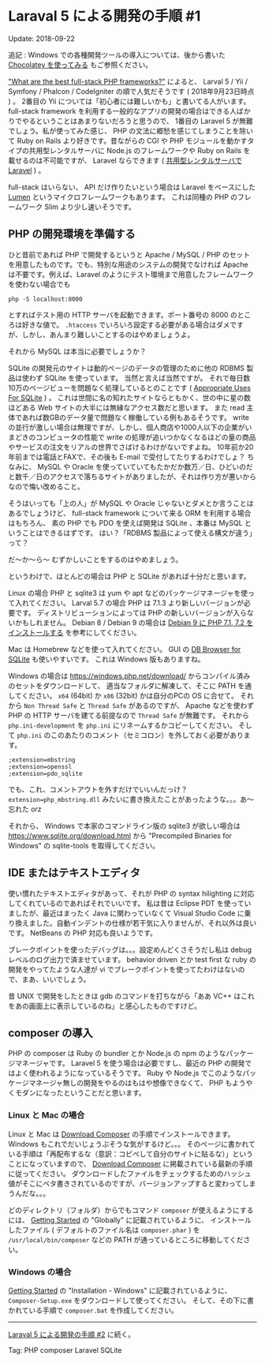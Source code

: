 # Laraval 5 による開発の手順 #1

Update: 2018-09-22


追記 : Windows での各種開発ツールの導入については、後から書いた [Chocolatey を使ってみる](chocolatey.html) もご参照ください。

["What are the best full-stack PHP frameworks?"](https://www.slant.co/topics/2804/~best-full-stack-php-frameworks)
によると、 Larval 5 / Yii / Symfony / Phalcon / CodeIgniter の順で人気だそうです ( 2018年9月23日時点 ) 。 2番目の Yii については「初心者には難しいかも」と書いてる人がいます。 full-stack framework を利用する一般的なアプリの開発の場合はできる人ばかりでやるということはあまりないだろうと思うので、 1番目の Laravel 5 が無難でしょう。私が使ってみた感じ、 PHP の文法に郷愁を感じてしまうことを除いて Ruby on Rails より好きです。昔ながらの CGI や PHP モジュールを動かすタイプの共用型レンタルサーバに Node.js のフレームワークや Ruby on Rails を載せるのは不可能ですが、 Laravel ならできます ( [共用型レンタルサーバで Laravel](laravelonsharedserver.html) ) 。

full-stack はいらない、 API だけ作りたいという場合は Laravel をベースにした
[Lumen](https://lumen.laravel.com) というマイクロフレームワークもあります。
これは同種の PHP のフレームワーク Slim より少し速いそうです。

## PHP の開発環境を準備する

ひと昔前であれば PHP で開発するというと Apache / MySQL / PHP のセットを用意したものです。でも、特別な用途のシステムの開発でなければ Apache は不要です。例えば、Laravel のようにテスト環境まで用意したフレームワークを使わない場合でも

```
php -S localhost:8000
```

とすればテスト用の HTTP サーバを起動できます。ポート番号の 8000 のところは好きな値で。
``.htaccess`` でいろいろ設定する必要がある場合はダメですが、しかし、あんまり難しいことするのはやめましょうよ。

それから MySQL は本当に必要でしょうか？

SQLite の開発元のサイトは動的ページのデータの管理のために他の RDBMS 製品は使わず SQLite を使っています。
当然と言えば当然ですが。
それで毎日数10万のページビューを問題なく処理しているとのことです
( [Appropriate Uses For SQLite](https://www.sqlite.org/whentouse.html) ) 。
これは世間に名の知れたサイトならともかく、世の中に星の数ほどある Web サイトの大半には無縁なアクセス数だと思います。
また read 主体であれば数GBのデータ量で問題なく稼働している例もあるそうです。
write の並行が激しい場合は無理ですが、しかし、個人商店や1000人以下の企業がいまどきのコンピュータの性能で write の処理が追いつかなくなるほどの量の商品やサービスの注文をリアルの世界でさばけるわけがないですよね。
10年前か20年前までは電話とFAXで、その後も E-mail で受付してたりするわけでしょ？
ちなみに、 MySQL や Oracle を使っていていてもたかだか数万／日、ひどいのだと数千／日のアクセスで落ちるサイトがありましたが、それは作り方が悪いからなので悔い改めること。

そうはいっても「上の人」が MySQL や Oracle じゃないとダメとか言うことはあるでしょうけど、
full-stack framework について来る ORM を利用する場合はもちろん、
素の PHP でも PDO を使えば開発は SQLite 、本番は MySQL ということはできるはずです。
はい？「RDBMS 製品によって使える構文が違う」って？

だ〜か〜ら〜 むずかしいことをするのはやめましょう。

というわけで、ほとんどの場合は PHP と SQLite があれば十分だと思います。

Linux の場合 PHP と sqlite3 は yum や apt などのパッケージマネージャを使って入れてください。
Larval 5.7 の場合 PHP は 7.1.3 より新しいバージョンが必要です。
ディストリビューションによっては PHP の新しいバージョンが入らないかもしれません。
Debian 8 / Debian 9 の場合は [Debian 9 に PHP 7.1, 7.2 をインストールする](debian9php7_1.html) を参考にしてください。

Mac は Homebrew などを使って入れてください。
GUI の [DB Browser for SQLite](http://sqlitebrowser.org) も使いやすいです。
これは Windows 版もありますね。

Windows の場合は https://windows.php.net/download/ からコンパイル済みのセットをダウンロードして、
適当なフォルダに解凍して、そこに PATH を通してください。
``x64`` (64bit) か ``x86`` (32bit) かは自分のPCの OS に合せて。
それから ``Non Thread Safe`` と ``Thread Safe`` があるのですが、
Apache などを使わず PHP の HTTP サーバを建てる前提なので ``Thread Safe`` が無難です。
それから ``php.ini-development`` を ``php.ini`` にリネームするかコピーしてください。
そして ``php.ini`` のこのあたりのコメント（セミコロン）を外しておく必要があります。

```
;extension=mbstring
;extension=openssl
;extension=pdo_sqlite
```

でも、これ、コメントアウトを外すだけでいいんだっけ？
``extension=php_mbstring.dll`` みたいに書き換えたことがあったような。。。あ〜 忘れた orz

それから、 Windows で本家のコマンドライン版の sqlite3 が欲しい場合は
https://www.sqlite.org/download.html から
"Precompiled Binaries for Windows" の sqlite-tools を取得してください。
## IDE またはテキストエディタ

使い慣れたテキストエディタがあって、それが PHP の syntax hilighting に対応してくれているのであればそれでいいです。
私は昔は Eclipse PDT を使っていましたが、最近はまったく Java に関わっていなくて
Visual Studio Code に乗り換えました。自動インデントの仕様が若干気に入りませんが、それ以外は良いです。
NetBeans の PHP 対応も良いようです。

ブレークポイントを使ったデバッグは。。。設定めんどくさそうだし私は debug レベルのログ出力で済ませています。
behavior driven とか test first な ruby の開発をやってたような人達が
vi でブレークポイントを使ってたわけはないので、まあ、いいでしょう。

昔 UNIX で開発をしたときは gdb のコマンドを打ちながら「ああ VC++ はこれをあの画面上に表示しているのね」と感心したものですけど。

## composer の導入

PHP の composer は Ruby の bundler とか Node.js の npm のようなパッケージマネージャです。
Laravel 5 を使う場合は必要ですし、最近の PHP の開発ではよく使われるようになっているそうです。
Ruby や Node.js でこのようなパッケージマネージャ無しの開発をやるのはもはや想像できなくて、
PHP もようやくモダンになったということだと思います。

### Linux と Mac の場合

Linux と Mac は [Download Composer](https://getcomposer.org/download/)
の手順でインストールできます。
Windows もこれでだいじょうぶそうな気がするけど。。。
そのページに書かれている手順は「再配布するな（意訳：コピペして自分のサイトに貼るな）」ということになっていますので、
[Download Composer](https://getcomposer.org/download/)
に掲載されている最新の手順に従ってください。
ダウンロードしたファイルをチェックするためのハッシュ値がそこにベタ書きされているのですが、バージョンアップすると変わってしまうんだな。。。

どのディレクトリ（フォルダ）からでもコマンド ``composer`` が使えるようにするには、
[Getting Started](https://getcomposer.org/doc/00-intro.md)
の "Globally" に記載されているように、
インストールしたファイル ( デフォルトのファイル名は ``composer.phar`` ) を
``/usr/local/bin/composer`` などの PATH が通っているところに移動してください。
### Windows の場合

[Getting Started](https://getcomposer.org/doc/00-intro.md)
の "Installation - Windows" に記載されているように、
``Composer-Setup.exe`` をダウンロードして使ってください。
そして、その下に書かれている手順で ``composer.bat`` を作成してください。

----

[Laraval 5 による開発の手順 #2](startlaravel2.html) に続く。

Tag: PHP composer Laravel SQLite

